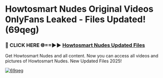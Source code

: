 # Howtosmart Nudes Original Videos 0nlyFans Leaked - Files Updated! (69qeg)

<h3>🔴 CLICK HERE 🌐==►► <a href="https://tinyurl.com/52m3yx9h" rel="nofollow">Howtosmart Nudes Updated Files</a></h3>

Get Howtosmart Nudes and all content. Now you can access all videos and pictures of Howtosmart Nudes. New Updated Files 2025!

[![69qeg](https://i.imgur.com/TnHtlc8.gif)](https://tinyurl.com/52m3yx9h)
